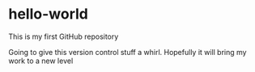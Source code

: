 # hello-world
This is my first GitHub repository

Going to give this version control stuff a whirl. 
Hopefully it will bring my work to a new level
